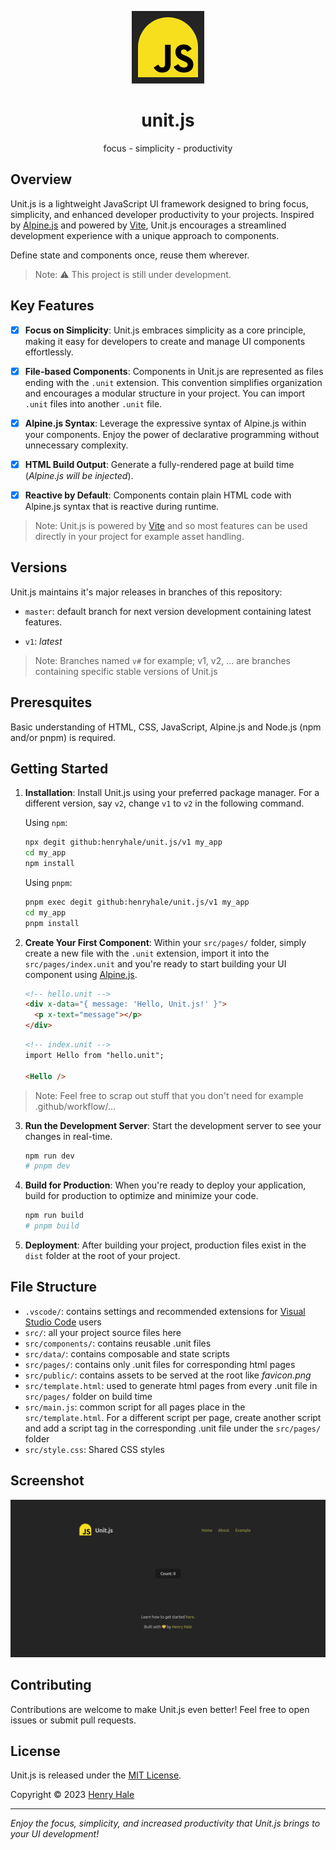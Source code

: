 <div align=center>

![](./src/public/favicon.png)

# unit.js

focus - simplicity - productivity

</div>

## Overview

Unit.js is a lightweight JavaScript UI framework designed to bring focus, simplicity, and enhanced developer productivity to your projects.
Inspired by [Alpine.js](https://alpinejs.dev) and powered by [Vite](https://vitejs.dev), Unit.js encourages a streamlined development experience with a unique approach to components.

Define state and components once, reuse them wherever.

> Note: ⚠️ This project is still under development.

## Key Features

- [x] **Focus on Simplicity**: Unit.js embraces simplicity as a core principle, making it easy for developers to create and manage UI components effortlessly.

- [x] **File-based Components**: Components in Unit.js are represented as files ending with the `.unit` extension. This convention simplifies organization and encourages a modular structure in your project. You can import `.unit` files into another `.unit` file.

- [x] **Alpine.js Syntax**: Leverage the expressive syntax of Alpine.js within your components. Enjoy the power of declarative programming without unnecessary complexity.

- [x] **HTML Build Output**: Generate a fully-rendered page at build time (_Alpine.js will be injected_).

- [x] **Reactive by Default**: Components contain plain HTML code with Alpine.js syntax that is reactive during runtime.

>Note:
>Unit.js is powered by [Vite](https://vitejs.dev) and so most features
>can be used directly in your project for example asset handling.

## Versions

Unit.js maintains it's major releases in branches of this repository:

- `master`: default branch for next version development containing latest features.

- `v1`: _latest_

>Note: Branches named `v#` for example; v1, v2, ... are branches containing specific stable versions of Unit.js

## Preresquites

Basic understanding of HTML, CSS, JavaScript, Alpine.js and Node.js (npm and/or pnpm) is required.

## Getting Started

1. **Installation**: Install Unit.js using your preferred package manager. For a different version, say `v2`, change `v1` to `v2` in the following command.

   Using `npm`:

   ```bash
   npx degit github:henryhale/unit.js/v1 my_app
   cd my_app
   npm install
   ```

   Using `pnpm`:

   ```bash
   pnpm exec degit github:henryhale/unit.js/v1 my_app
   cd my_app
   pnpm install
   ```

2. **Create Your First Component**: Within your `src/pages/` folder, simply create a new file with the `.unit` extension, import it into the `src/pages/index.unit` and you're ready to start building your UI component using [Alpine.js](https://alpinejs.dev/).

   ```html
   <!-- hello.unit -->
   <div x-data="{ message: 'Hello, Unit.js!' }">
     <p x-text="message"></p>
   </div>
   ```

   ```html
   <!-- index.unit -->
   import Hello from "hello.unit";

   <Hello />
   ```

> Note: Feel free to scrap out stuff that you don't need for example .github/workflow/...

3. **Run the Development Server**: Start the development server to see your changes in real-time.

   ```bash
   npm run dev
   # pnpm dev
   ```

4. **Build for Production**: When you're ready to deploy your application, build for production to optimize and minimize your code.

   ```bash
   npm run build
   # pnpm build
   ```

5. **Deployment**: After building your project, production files exist in the `dist` folder at the root of your project.

## File Structure

- `.vscode/`: contains settings and recommended extensions for [Visual Studio Code](https://code.visualstudio.com/) users
- `src/`: all your project source files here
- `src/components/`: contains reusable .unit files
- `src/data/`: contains composable and state scripts
- `src/pages/`: contains only .unit files for corresponding html pages
- `src/public/`: contains assets to be served at the root like _favicon.png_
- `src/template.html`: used to generate html pages from every .unit file in `src/pages/` folder on build time
- `src/main.js`: common script for all pages place in the `src/template.html`. For a different script per page, create another script and add a script tag in the corresponding .unit file under the `src/pages/` folder
- `src/style.css`: Shared CSS styles

## Screenshot

![](./screenshot.png)

## Contributing

Contributions are welcome to make Unit.js even better! Feel free to open issues or submit pull requests.

## License

Unit.js is released under the [MIT License](./LICENSE.txt).

Copyright &copy; 2023 [Henry Hale](https://github.com/henryhale)

---

_Enjoy the focus, simplicity, and increased productivity that Unit.js brings to your UI development!_
